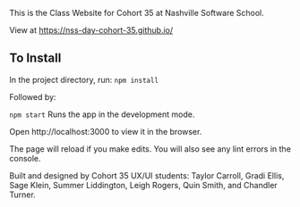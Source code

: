 This is the Class Website for Cohort 35 at Nashville Software School.

View at https://nss-day-cohort-35.github.io/

## To Install
In the project directory, run:
`npm install`

Followed by:

`npm start`
Runs the app in the development mode.

Open http://localhost:3000 to view it in the browser.

The page will reload if you make edits.
You will also see any lint errors in the console.

Built and designed by Cohort 35 UX/UI students: Taylor Carroll, Gradi Ellis, Sage Klein, Summer Liddington, Leigh Rogers, Quin Smith, and Chandler Turner.